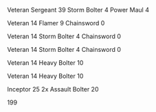 Veteran Sergeant 39
Storm Bolter 4
Power Maul 4

Veteran 14
Flamer 9
Chainsword 0

Veteran 14
Storm Bolter 4
Chainsword 0

Veteran 14
Storm Bolter 4
Chainsword 0

Veteran 14
Heavy Bolter 10

Veteran 14
Heavy Bolter 10

Inceptor 25
2x Assault Bolter 20

199
